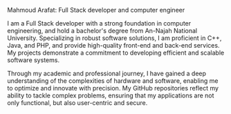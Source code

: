 Mahmoud Arafat: Full Stack developer and computer engineer

I am a Full Stack developer with a strong foundation in computer engineering, and hold a bachelor's degree from An-Najah National University. Specializing in robust software solutions, I am proficient in C++, Java, and PHP, and provide high-quality front-end and back-end services. My projects demonstrate a commitment to developing efficient and scalable software systems.

Through my academic and professional journey, I have gained a deep understanding of the complexities of hardware and software, enabling me to optimize and innovate with precision. My GitHub repositories reflect my ability to tackle complex problems, ensuring that my applications are not only functional, but also user-centric and secure.
